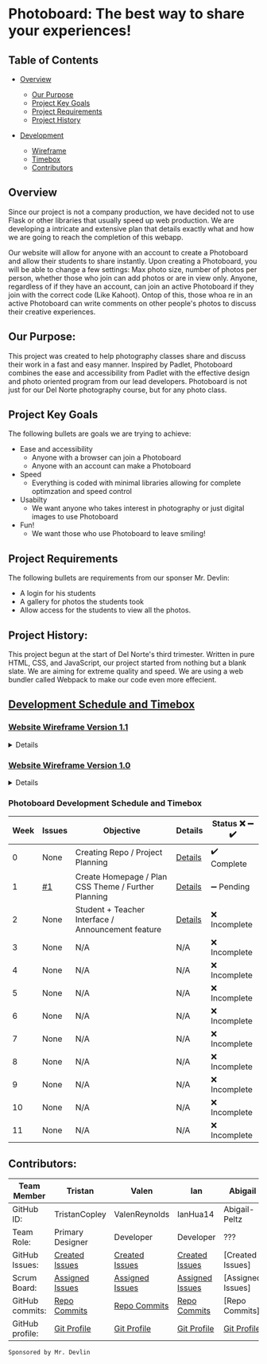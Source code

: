 # Photoboard: The best way to share your experiences!

## Table of Contents


* [Overview](https://github.com/TristanCopley/photoboard/blob/main/README.md#overview)
  * [Our Purpose](https://github.com/TristanCopley/photoboard/blob/main/README.md#our-purpose)
  * [Project Key Goals](https://github.com/TristanCopley/photoboard/blob/main/README.md#project-key-goals)
  * [Project Requirements](https://github.com/TristanCopley/photoboard/blob/main/README.md#project-requirements)
  * [Project History](https://github.com/TristanCopley/photoboard/blob/main/README.md#project-history)
 
 
* [Development](https://github.com/TristanCopley/photoboard/blob/main/README.md#development-schedule-and-timebox)
  * [Wireframe](https://github.com/TristanCopley/photoboard/blob/main/README.md#website-wireframe-version-11)
  * [Timebox](https://github.com/TristanCopley/photoboard/blob/main/README.md#development-schedule-and-timebox)
  * [Contributors](https://github.com/TristanCopley/photoboard/blob/main/README.md#contributors)


## Overview
Since our project is not a company production, we have decided not to use Flask or other libraries that usually speed up web production. We are developing a intricate and extensive plan that details exactly what and how we are going to reach the completion of this webapp.

Our website will allow for anyone with an account to create a Photoboard and allow their students to share instantly. Upon creating a Photoboard, you will be able to change a few settings: Max photo size, number of photos per person, whether those who join can add photos or are in view only. Anyone, regardless of if they have an account, can join an active Photoboard if they join with the correct code (Like Kahoot). Ontop of this, those whoa re in an active Photoboard can write comments on other people's photos to discuss their creative experiences.

## Our Purpose:
This project was created to help photography classes share and discuss their work in a fast and easy manner. Inspired by Padlet, Photoboard combines the ease and accessibility from Padlet with the effective design and photo oriented program from our lead developers. Photoboard is not just for our Del Norte photography course, but for any photo class.

## Project Key Goals
The following bullets are goals we are trying to achieve:

* Ease and accessibility
  * Anyone with a browser can join a Photoboard
  * Anyone with an account can make a Photoboard
* Speed
  * Everything is coded with minimal libraries allowing for complete optimzation and speed control
* Usabilty
  * We want anyone who takes interest in photography or just digital images to use Photoboard
* Fun!
  * We want those who use Photoboard to leave smiling!
 
 ## Project Requirements 
The following bullets are requirements from our sponser Mr. Devlin:

* A login for his students
* A gallery for photos the students took
* Allow access for the students to view all the photos.

## Project History:
This project begun at the start of Del Norte's third trimester. Written in pure HTML, CSS, and JavaScript, our project started from nothing but a blank slate. We are aiming for extreme quality and speed. We are using a web bundler called Webpack to make our code even more effecient. 

## [Development Schedule and Timebox](https://github.com/TristanCopley/photoboard/wiki)

### [Website Wireframe Version 1.1](https://coggle.it/diagram/YjEkm-wvuAnxzc0g/t/-/33657e09ec3d1f306610c65f1fc4334932c7f5d4a7f296bc4e936ffd565bdf03)
<details><img width="874" alt="Image of website wireframe version 1.1 failed to load" src="https://user-images.githubusercontent.com/89219797/158516585-568a20dc-9cd2-468a-ac90-1dd6316e8a89.png"></details>

### [Website Wireframe Version 1.0](https://coggle.it/diagram/Yi1LiZSuTY1a3Fw7/t/photoboard/9253e056eff1f3a76b6f5030146e917f60f1714826afb14d5eb9ea826c1cc369)
<details><img width="874" alt="Image of website wireframe version 1.0 failed to load" src="https://user-images.githubusercontent.com/89219797/158479471-f58f8bcf-bc46-4d33-a072-8b4061fd01e1.png"></details>

### Photoboard Development Schedule and Timebox

| Week  | Issues | Objective | Details | Status :x: :heavy_minus_sign: :heavy_check_mark: |
| ------------- | ------------- | ------------- | ------------- | ------------- |
| 0 | None | Creating Repo / Project Planning| [Details](https://github.com/TristanCopley/photoboard/wiki/Week-0---Details) | :heavy_check_mark: Complete |
| 1 | [#1](/TristanCopley/photoboard/issues/1) | Create Homepage / Plan CSS Theme / Further Planning | [Details](https://github.com/TristanCopley/photoboard/wiki/Week-1-Details) | :heavy_minus_sign: Pending |
| 2 | None | Student + Teacher Interface / Announcement feature | [Details](https://github.com/TristanCopley/photoboard/wiki/Week-2-Details) | :x: Incomplete |
| 3 | None | N/A | N/A | :x: Incomplete |
| 4 | None | N/A | N/A | :x: Incomplete |
| 5 | None | N/A | N/A | :x: Incomplete |
| 6 | None | N/A | N/A | :x: Incomplete |
| 7 | None | N/A | N/A | :x: Incomplete |
| 8 | None | N/A | N/A | :x: Incomplete |
| 9 | None | N/A | N/A | :x: Incomplete |
| 10 | None | N/A | N/A | :x: Incomplete |
| 11 | None | N/A | N/A | :x: Incomplete |


## Contributors:
Team Member | Tristan | Valen | Ian | Abigail |
--- | --- | --- | --- | ---
GitHub ID: | TristanCopley | ValenReynolds | IanHua14 | Abigail-Peltz |
Team Role: | Primary Designer | Developer | Developer | ??? |
GitHub Issues: | [Created Issues](https://github.com/TristanCopley/photoboard/issues?q=author%3ATristanCopley+) | [Created Issues](https://github.com/TristanCopley/photoboard/issues/created_by/ValenReynolds) | [Created Issues](https://github.com/TristanCopley/photoboard/issues?q=assignee%3AIanHua14+is%3Aopen) | [Created Issues]
Scrum Board: | [Assigned Issues](https://github.com/TristanCopley/photoboard/issues/assigned/TristanCopley) | [Assigned Issues](https://github.com/TristanCopley/photoboard/projects/2?card_filter_query=assignee%3Avalenreynolds)| [Assigned Issues](https://github.com/TristanCopley/photoboard/issues)| [Assigned Issues]
GitHub commits: | [Repo Commits](https://github.com/TristanCopley/photoboard/commits?author=TristanCopley) | [Repo Commits](https://github.com/TristanCopley/photoboard/commits?author=ValenReynolds) | [Repo Commits](https://github.com/TristanCopley/photoboard/commits?author=IanHua14) | [Repo Commits]
GitHub profile: | [Git Profile](https://github.com/TristanCopley) | [Git Profile](https://github.com/ValenReynolds) | [Git Profile](https://github.com/IanHua14) | [Git Profile](https://github.com/Abigail-Peltz)

`Sponsored by Mr. Devlin`
